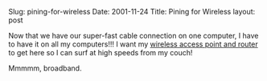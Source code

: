 Slug: pining-for-wireless
Date: 2001-11-24
Title: Pining for Wireless
layout: post

Now that we have our super-fast cable connection on one computer, I have to have it on all my computers!!! I want my <a href="http://accessories.us.dell.com/sna/productdetail.asp?Sku=128353&amp;spagenum=1&amp;category_id=2999&amp;keyword=BEFW11S4&amp;mnf=&amp;prst=0&amp;prEnd=0&amp;mnfsku=&amp;orderby=&amp;SearchType=AND&amp;customer_id=19&amp;Pageb4Search=search&amp;page=search%2Easp&amp;icompatid=&amp;instock=0&amp;refurbished=">wireless access point and router</a> to get here so I can surf at high speeds from my couch!<p>

Mmmmm, broadband.</p>
